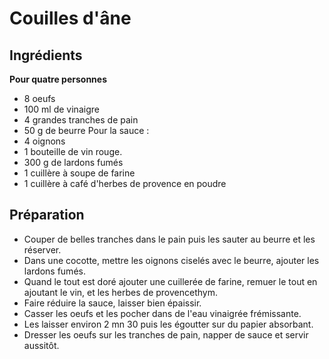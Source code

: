 # Couilles d'âne
## Ingrédients
**Pour quatre personnes**
  * 8 oeufs
  * 100 ml de vinaigre
  * 4 grandes tranches de pain
  * 50 g de beurre
Pour la sauce :
  * 4 oignons
  * 1 bouteille de vin rouge.
  * 300 g de lardons fumés
  * 1 cuillère à soupe de farine
  * 1 cuillère à café d'herbes de provence en poudre
  
## Préparation

  * Couper de belles tranches dans le pain puis les sauter au beurre et les réserver.
  * Dans une cocotte, mettre les oignons ciselés avec le beurre, ajouter les lardons fumés.
  * Quand le tout est doré ajouter une cuillerée de farine, remuer le tout en ajoutant le vin, et les herbes de provencethym.
  * Faire réduire la sauce, laisser bien épaissir.
  * Casser les oeufs et les pocher dans de l'eau vinaigrée frémissante.
  * Les laisser environ 2 mn 30 puis les égoutter sur du papier absorbant.
  * Dresser les oeufs sur les tranches de pain, napper de sauce et servir aussitôt.

